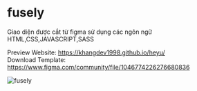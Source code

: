 # fusely

Giao diện được cắt từ figma sử dụng các ngôn ngữ HTML,CSS,JAVASCRIPT,SASS

Preview Website: https://khangdev1998.github.io/heyu/ <br>
Download Template: https://www.figma.com/community/file/1046774226276680836

![fusely](https://user-images.githubusercontent.com/79825633/160268565-d0f42cfb-e732-4773-9bcb-f4956da06f6f.png)

